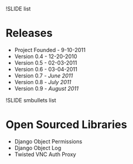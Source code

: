 !SLIDE list

# Releases 

* Project Founded - 9-10-2011
* Version 0.4 - 12-20-2010
* Version 0.5 - 02-03-2011
* Version 0.6 - 03-04-2011
* Version 0.7 - _June 2011_
* Version 0.8 - _July 2011_
* Version 0.9 - _August 2011_

!SLIDE smbullets list

# Open Sourced Libraries

* Django Object Permissions
* Django Object Log
* Twisted VNC Auth Proxy
